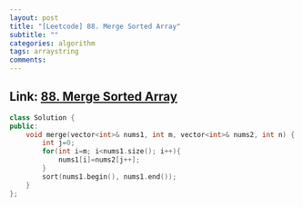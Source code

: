 ```yaml
---
layout: post
title: "[Leetcode] 88. Merge Sorted Array"
subtitle: ""
categories: algorithm
tags: arraystring
comments:
---
```


## Link: [88. Merge Sorted Array](https://leetcode.com/problems/merge-sorted-array/)

```cpp
class Solution {
public:
    void merge(vector<int>& nums1, int m, vector<int>& nums2, int n) {
        int j=0;
        for(int i=m; i<nums1.size(); i++){
            nums1[i]=nums2[j++];
        }
        sort(nums1.begin(), nums1.end());
    }
};
```
